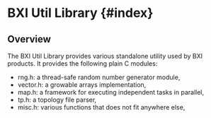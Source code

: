 BXI Util Library                         {#index}
=================

## Overview

The BXI Util Library provides various standalone utility used by BXI products.
It provides the following plain C modules:

- rng.h: a thread-safe random number generator module,
- vector.h: a growable arrays implementation, 
- map.h: a framework for executing independent tasks in parallel,
- tp.h: a topology file parser,
- misc.h: various functions that does not fit anywhere else,

